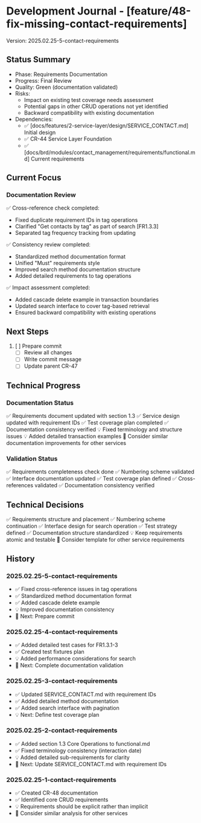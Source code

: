 # Development Journal - [feature/48-fix-missing-contact-requirements]
Version: 2025.02.25-5-contact-requirements

## Status Summary
- Phase: Requirements Documentation
- Progress: Final Review
- Quality: Green (documentation validated)
- Risks:
  - Impact on existing test coverage needs assessment
  - Potential gaps in other CRUD operations not yet identified
  - Backward compatibility with existing documentation
- Dependencies:
  - ✅ [docs/features/2-service-layer/design/SERVICE_CONTACT.md] Initial design
  - ✅ CR-44 Service Layer Foundation
  - ✅ [docs/brd/modules/contact_management/requirements/functional.md] Current requirements

## Current Focus
### Documentation Review
✅ Cross-reference check completed:
  - Fixed duplicate requirement IDs in tag operations
  - Clarified "Get contacts by tag" as part of search [FR1.3.3]
  - Separated tag frequency tracking from updating

✅ Consistency review completed:
  - Standardized method documentation format
  - Unified "Must" requirements style
  - Improved search method documentation structure
  - Added detailed requirements to tag operations

✅ Impact assessment completed:
  - Added cascade delete example in transaction boundaries
  - Updated search interface to cover tag-based retrieval
  - Ensured backward compatibility with existing operations

## Next Steps
1. [ ] Prepare commit
   - [ ] Review all changes
   - [ ] Write commit message
   - [ ] Update parent CR-47

## Technical Progress
### Documentation Status
✅ Requirements document updated with section 1.3
✅ Service design updated with requirement IDs
✅ Test coverage plan completed
✅ Documentation consistency verified
💡 Fixed terminology and structure issues
💡 Added detailed transaction examples
🔄 Consider similar documentation improvements for other services

### Validation Status
✅ Requirements completeness check done
✅ Numbering scheme validated
✅ Interface documentation updated
✅ Test coverage plan defined
✅ Cross-references validated
✅ Documentation consistency verified

## Technical Decisions
✅ Requirements structure and placement
✅ Numbering scheme continuation
✅ Interface design for search operation
✅ Test strategy defined
✅ Documentation structure standardized
💡 Keep requirements atomic and testable
🔄 Consider template for other service requirements

## History
### 2025.02.25-5-contact-requirements
- ✅ Fixed cross-reference issues in tag operations
- ✅ Standardized method documentation format
- ✅ Added cascade delete example
- 💡 Improved documentation consistency
- 🔄 Next: Prepare commit

### 2025.02.25-4-contact-requirements
- ✅ Added detailed test cases for FR1.3.1-3
- ✅ Created test fixtures plan
- 💡 Added performance considerations for search
- 🔄 Next: Complete documentation validation

### 2025.02.25-3-contact-requirements
- ✅ Updated SERVICE_CONTACT.md with requirement IDs
- ✅ Added detailed method documentation
- ✅ Added search interface with pagination
- 💡 Next: Define test coverage plan

### 2025.02.25-2-contact-requirements
- ✅ Added section 1.3 Core Operations to functional.md
- ✅ Fixed terminology consistency (interaction date)
- 💡 Added detailed sub-requirements for clarity
- 🔄 Next: Update SERVICE_CONTACT.md with requirement IDs

### 2025.02.25-1-contact-requirements
- ✅ Created CR-48 documentation
- ✅ Identified core CRUD requirements
- 💡 Requirements should be explicit rather than implicit
- 🔄 Consider similar analysis for other services
